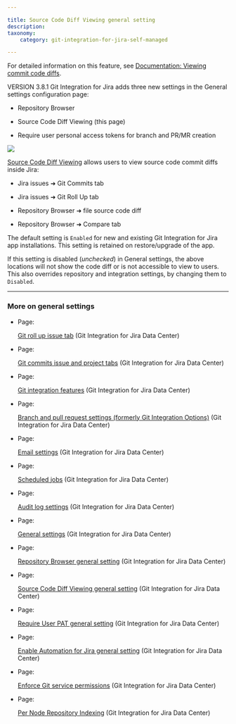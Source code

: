 ```yaml
---

title: Source Code Diff Viewing general setting
description:
taxonomy:
    category: git-integration-for-jira-self-managed

---
```

For detailed information on this feature, see [Documentation: Viewing commit code diffs](/wiki/spaces/GIJDC/pages/1930398768/Viewing+commit+code+diffs).

VERSION 3.8.1 Git Integration for Jira adds three new settings in the General settings configuration page:

*   Repository Browser

*   Source Code Diff Viewing (this page)

*   Require user personal access tokens for branch and PR/MR creation


![](https://bigbrassband.atlassian.net/wiki/download/thumbnails/1947140173/gitserver-gencfg-code-diff.png?version=1&modificationDate=1631802604022&cacheVersion=1&api=v2&width=442&height=90)

[Source Code Diff Viewing](/wiki/spaces/GIJDC/pages/1930398768/Viewing+commit+code+diffs) allows users to view source code commit diffs inside Jira:

*   Jira issues ➜ Git Commits tab

*   Jira issues ➜ Git Roll Up tab

*   Repository Browser ➜ file source code diff

*   Repository Browser ➜ Compare tab



The default setting is `Enabled` for new and existing Git Integration for Jira app installations. This setting is retained on restore/upgrade of the app.

If this setting is disabled (_unchecked_) in General settings, the above locations will not show the code diff or is not accessible to view to users. This also overrides repository and integration settings, by changing them to `Disabled`.

* * *

### More on general settings

*   Page:

    [Git roll up issue tab](/wiki/spaces/GIJDC/pages/1207828678/Git+roll+up+issue+tab) (Git Integration for Jira Data Center)

*   Page:

    [Git commits issue and project tabs](/wiki/spaces/GIJDC/pages/1207828697/Git+commits+issue+and+project+tabs) (Git Integration for Jira Data Center)

*   Page:

    [Git integration features](/wiki/spaces/GIJDC/pages/1207795905/Git+integration+features) (Git Integration for Jira Data Center)

*   Page:

    [Branch and pull request settings (formerly Git Integration Options)](/wiki/spaces/GIJDC/pages/1207828745) (Git Integration for Jira Data Center)

*   Page:

    [Email settings](/wiki/spaces/GIJDC/pages/1207795941/Email+settings) (Git Integration for Jira Data Center)

*   Page:

    [Scheduled jobs](/wiki/spaces/GIJDC/pages/1207795958/Scheduled+jobs) (Git Integration for Jira Data Center)

*   Page:

    [Audit log settings](/wiki/spaces/GIJDC/pages/1207828866/Audit+log+settings) (Git Integration for Jira Data Center)

*   Page:

    [General settings](/wiki/spaces/GIJDC/pages/1930398111/General+settings) (Git Integration for Jira Data Center)

*   Page:

    [Repository Browser general setting](/wiki/spaces/GIJDC/pages/1947140158/Repository+Browser+general+setting) (Git Integration for Jira Data Center)

*   Page:

    [Source Code Diff Viewing general setting](/wiki/spaces/GIJDC/pages/1947140173/Source+Code+Diff+Viewing+general+setting) (Git Integration for Jira Data Center)

*   Page:

    [Require User PAT general setting](/wiki/spaces/GIJDC/pages/1947107395/Require+User+PAT+general+setting) (Git Integration for Jira Data Center)

*   Page:

    [Enable Automation for Jira general setting](/wiki/spaces/GIJDC/pages/2045149338/Enable+Automation+for+Jira+general+setting) (Git Integration for Jira Data Center)

*   Page:

    [Enforce Git service permissions](/wiki/spaces/GIJDC/pages/2091810842/Enforce+Git+service+permissions) (Git Integration for Jira Data Center)

*   Page:

    [Per Node Repository Indexing](/wiki/spaces/GIJDC/pages/2095775749/Per+Node+Repository+Indexing) (Git Integration for Jira Data Center)